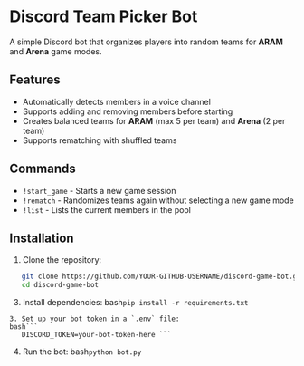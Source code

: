 # Discord Team Picker Bot

A simple Discord bot that organizes players into random teams for **ARAM** and **Arena** game modes.

## Features

- Automatically detects members in a voice channel
- Supports adding and removing members before starting
- Creates balanced teams for **ARAM** (max 5 per team) and **Arena** (2 per team)
- Supports rematching with shuffled teams

## Commands

- `!start_game` - Starts a new game session
- `!rematch` - Randomizes teams again without selecting a new game mode
- `!list` - Lists the current members in the pool

## Installation

1. Clone the repository:
```sh
   git clone https://github.com/YOUR-GITHUB-USERNAME/discord-game-bot.git
   cd discord-game-bot
```
3. Install dependencies:
bash```
   pip install -r requirements.txt ```
```   
3. Set up your bot token in a `.env` file:
bash```
   DISCORD_TOKEN=your-bot-token-here ```
```
4. Run the bot:
bash```
   python bot.py ```
```
